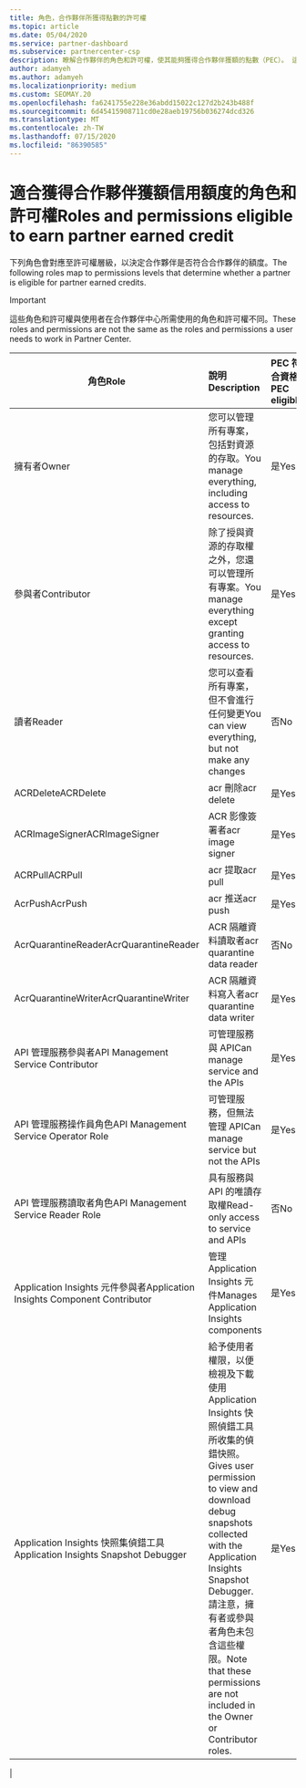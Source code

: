 ```yaml
---
title: 角色，合作夥伴所獲得點數的許可權
ms.topic: article
ms.date: 05/04/2020
ms.service: partner-dashboard
ms.subservice: partnercenter-csp
description: 瞭解合作夥伴的角色和許可權，使其能夠獲得合作夥伴獲額的點數（PEC）。 這些角色與合作夥伴中心的工作不同。
author: adamyeh
ms.author: adamyeh
ms.localizationpriority: medium
ms.custom: SEOMAY.20
ms.openlocfilehash: fa6241755e228e36abdd15022c127d2b243b488f
ms.sourcegitcommit: 6d45415908711cd0e28aeb19756b036274dcd326
ms.translationtype: MT
ms.contentlocale: zh-TW
ms.lasthandoff: 07/15/2020
ms.locfileid: "86390585"
---
```

# <a name="roles-and-permissions-eligible-to-earn-partner-earned-credit"></a><span data-ttu-id="3abef-104">適合獲得合作夥伴獲額信用額度的角色和許可權</span><span class="sxs-lookup"><span data-stu-id="3abef-104">Roles and permissions eligible to earn partner earned credit</span></span>

<span data-ttu-id="3abef-105">下列角色會對應至許可權層級，以決定合作夥伴是否符合合作夥伴的額度。</span><span class="sxs-lookup"><span data-stu-id="3abef-105">The following roles map to permissions levels that determine whether a partner is eligible for partner earned credits.</span></span>

>[!Important]
><span data-ttu-id="3abef-106">這些角色和許可權與使用者在合作夥伴中心所需使用的角色和許可權不同。</span><span class="sxs-lookup"><span data-stu-id="3abef-106">These roles and permissions are not the same as the roles and permissions a user needs to work in Partner Center.</span></span>

|<span data-ttu-id="3abef-107">**角色**</span><span class="sxs-lookup"><span data-stu-id="3abef-107">**Role**</span></span>   |<span data-ttu-id="3abef-108">**說明**</span><span class="sxs-lookup"><span data-stu-id="3abef-108">**Description**</span></span>   |<span data-ttu-id="3abef-109">**PEC 符合資格**</span><span class="sxs-lookup"><span data-stu-id="3abef-109">**PEC eligible**</span></span>   |
|-----------------|:------------------|:--------------|
|<span data-ttu-id="3abef-110">擁有者</span><span class="sxs-lookup"><span data-stu-id="3abef-110">Owner</span></span>  |<span data-ttu-id="3abef-111">您可以管理所有專案，包括對資源的存取。</span><span class="sxs-lookup"><span data-stu-id="3abef-111">You manage everything, including access to resources.</span></span>|<span data-ttu-id="3abef-112">是</span><span class="sxs-lookup"><span data-stu-id="3abef-112">Yes</span></span>|
|<span data-ttu-id="3abef-113">參與者</span><span class="sxs-lookup"><span data-stu-id="3abef-113">Contributor</span></span> |<span data-ttu-id="3abef-114">除了授與資源的存取權之外，您還可以管理所有專案。</span><span class="sxs-lookup"><span data-stu-id="3abef-114">You manage everything except granting access to resources.</span></span>|<span data-ttu-id="3abef-115">是</span><span class="sxs-lookup"><span data-stu-id="3abef-115">Yes</span></span>|
|<span data-ttu-id="3abef-116">讀者</span><span class="sxs-lookup"><span data-stu-id="3abef-116">Reader</span></span>|<span data-ttu-id="3abef-117">您可以查看所有專案，但不會進行任何變更</span><span class="sxs-lookup"><span data-stu-id="3abef-117">You can view everything, but not make any changes</span></span>|<span data-ttu-id="3abef-118">否</span><span class="sxs-lookup"><span data-stu-id="3abef-118">No</span></span>|
|<span data-ttu-id="3abef-119">ACRDelete</span><span class="sxs-lookup"><span data-stu-id="3abef-119">ACRDelete</span></span>|<span data-ttu-id="3abef-120">acr 刪除</span><span class="sxs-lookup"><span data-stu-id="3abef-120">acr delete</span></span>|<span data-ttu-id="3abef-121">是</span><span class="sxs-lookup"><span data-stu-id="3abef-121">Yes</span></span>|
|<span data-ttu-id="3abef-122">ACRImageSigner</span><span class="sxs-lookup"><span data-stu-id="3abef-122">ACRImageSigner</span></span>|<span data-ttu-id="3abef-123">ACR 影像簽署者</span><span class="sxs-lookup"><span data-stu-id="3abef-123">acr image signer</span></span>|<span data-ttu-id="3abef-124">是</span><span class="sxs-lookup"><span data-stu-id="3abef-124">Yes</span></span>|
|<span data-ttu-id="3abef-125">ACRPull</span><span class="sxs-lookup"><span data-stu-id="3abef-125">ACRPull</span></span>|<span data-ttu-id="3abef-126">acr 提取</span><span class="sxs-lookup"><span data-stu-id="3abef-126">acr pull</span></span>|<span data-ttu-id="3abef-127">是</span><span class="sxs-lookup"><span data-stu-id="3abef-127">Yes</span></span>|
|<span data-ttu-id="3abef-128">AcrPush</span><span class="sxs-lookup"><span data-stu-id="3abef-128">AcrPush</span></span>|<span data-ttu-id="3abef-129">acr 推送</span><span class="sxs-lookup"><span data-stu-id="3abef-129">acr push</span></span>|<span data-ttu-id="3abef-130">是</span><span class="sxs-lookup"><span data-stu-id="3abef-130">Yes</span></span>|
|<span data-ttu-id="3abef-131">AcrQuarantineReader</span><span class="sxs-lookup"><span data-stu-id="3abef-131">AcrQuarantineReader</span></span>|<span data-ttu-id="3abef-132">ACR 隔離資料讀取者</span><span class="sxs-lookup"><span data-stu-id="3abef-132">acr quarantine data reader</span></span>|<span data-ttu-id="3abef-133">否</span><span class="sxs-lookup"><span data-stu-id="3abef-133">No</span></span>|
|<span data-ttu-id="3abef-134">AcrQuarantineWriter</span><span class="sxs-lookup"><span data-stu-id="3abef-134">AcrQuarantineWriter</span></span>| <span data-ttu-id="3abef-135">ACR 隔離資料寫入者</span><span class="sxs-lookup"><span data-stu-id="3abef-135">acr quarantine data writer</span></span>|<span data-ttu-id="3abef-136">是</span><span class="sxs-lookup"><span data-stu-id="3abef-136">Yes</span></span>|
|<span data-ttu-id="3abef-137">API 管理服務參與者</span><span class="sxs-lookup"><span data-stu-id="3abef-137">API Management Service Contributor</span></span>|<span data-ttu-id="3abef-138">可管理服務與 API</span><span class="sxs-lookup"><span data-stu-id="3abef-138">Can manage service and the APIs</span></span>|<span data-ttu-id="3abef-139">是</span><span class="sxs-lookup"><span data-stu-id="3abef-139">Yes</span></span>|
|<span data-ttu-id="3abef-140">API 管理服務操作員角色</span><span class="sxs-lookup"><span data-stu-id="3abef-140">API Management Service Operator Role</span></span>|<span data-ttu-id="3abef-141">可管理服務，但無法管理 API</span><span class="sxs-lookup"><span data-stu-id="3abef-141">Can manage service but not the APIs</span></span>|<span data-ttu-id="3abef-142">是</span><span class="sxs-lookup"><span data-stu-id="3abef-142">Yes</span></span>|
|<span data-ttu-id="3abef-143">API 管理服務讀取者角色</span><span class="sxs-lookup"><span data-stu-id="3abef-143">API Management Service Reader Role</span></span>|<span data-ttu-id="3abef-144">具有服務與 API 的唯讀存取權</span><span class="sxs-lookup"><span data-stu-id="3abef-144">Read-only access to service and APIs</span></span>|<span data-ttu-id="3abef-145">否</span><span class="sxs-lookup"><span data-stu-id="3abef-145">No</span></span>|
|<span data-ttu-id="3abef-146">Application Insights 元件參與者</span><span class="sxs-lookup"><span data-stu-id="3abef-146">Application Insights Component Contributor</span></span>|<span data-ttu-id="3abef-147">管理 Application Insights 元件</span><span class="sxs-lookup"><span data-stu-id="3abef-147">Manages Application Insights components</span></span>|<span data-ttu-id="3abef-148">是</span><span class="sxs-lookup"><span data-stu-id="3abef-148">Yes</span></span>|
|<span data-ttu-id="3abef-149">Application Insights 快照集偵錯工具</span><span class="sxs-lookup"><span data-stu-id="3abef-149">Application Insights Snapshot Debugger</span></span>|<span data-ttu-id="3abef-150">給予使用者權限，以便檢視及下載使用 Application Insights 快照偵錯工具所收集的偵錯快照。</span><span class="sxs-lookup"><span data-stu-id="3abef-150">Gives user permission to view and download debug snapshots collected with the Application Insights Snapshot Debugger.</span></span> <span data-ttu-id="3abef-151">請注意，擁有者或參與者角色未包含這些權限。</span><span class="sxs-lookup"><span data-stu-id="3abef-151">Note that these permissions are not included in the Owner or Contributor roles.</span></span>|<span data-ttu-id="3abef-152">是</span><span class="sxs-lookup"><span data-stu-id="3abef-152">Yes</span></span>|
|